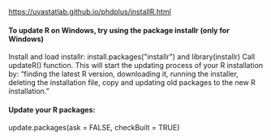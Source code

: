 https://uvastatlab.github.io/phdplus/installR.html

#### To update R on Windows, try using the package installr (only for Windows)

Install and load installr: install.packages("installr") and library(installr)
Call updateR() function. This will start the updating process of your R installation by: “finding the latest R version, downloading it, running the installer, deleting the installation file, copy and updating old packages to the new R installation.”

#### Update your R packages:

update.packages(ask = FALSE, checkBuilt = TRUE)